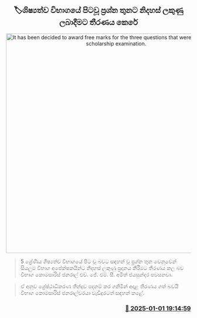 <p align='center'><b><h2 align='center' title='It has been decided to award free marks for the three questions that were left out of the scholarship examination.'>🏷ශිෂ්‍යත්ව විභාගයේ පිටවූ ප්‍රශ්න තුන​ට නිදහස් ලකුණු ලබාදීමට තීරණය කෙරේ</h2></b></p>
<p align='center'><img src='https://helakuru.sgp1.cdn.digitaloceanspaces.com/esana/images/lib/grade-5-scholarship-exam.jpg' width='600' alt='It has been decided to award free marks for the three questions that were left out of the scholarship examination.'></p>

> 5 ශ්‍රේණිය ශිෂ්‍යත්ව විභාගයේ පිට වූ බවට සඳහන් වූ ප්‍රශ්න තුන වෙනුවෙන් සියලුම විභාග අපේක්ෂකයින්ට නිදහස් ලකුණු ප්‍රදානය කිරීමට තීරණය කල බව විභාග කොමසාරිස් ජනරාල් එච්. ජේ. එම්. සී. අමිත් ජයසුන්දර පවසනවා.

> ඒ අනුව ශ්‍රේෂ්ඨාධිකරණ තීන්දුව පදනම් කර ගනිමින් අදාළ තීරණය ගත් බවයි විභාග කොමසාරිස් ජනරාල්වරයා වැඩිදුරටත් සඳහන් කළේ. 



<h3 align='right'><a href='https://www.helakuru.lk/esana/p/106252/'>📅 2025-01-01 19:14:59</a></h3>
